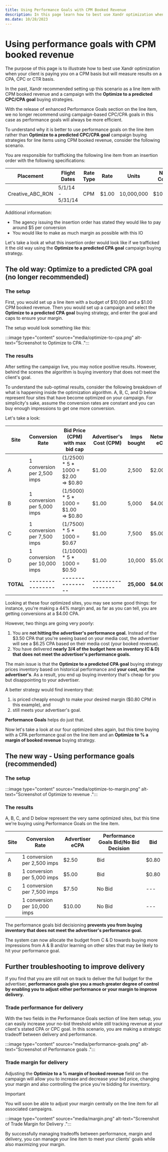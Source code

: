 ```yaml
---
title: Using Performance Goals with CPM Booked Revenue
description: In this page learn how to best use Xandr optimization when your client is paying you on a CPM basis but will measure results on a CPA, CPC or CTR basis.
ms.date: 10/28/2023
---
```



# Using performance goals with CPM booked revenue

The purpose of this page is to illustrate how to best use
Xandr optimization when your client is paying
you on a CPM basis but will measure results on a CPA, CPC or CTR basis.

In the past, Xandr recommended setting up this
scenario as a line item with CPM booked revenue and a campaign with the
**Optimize to a predicted CPC/CPA goal** buying strategies.

With the release of enhanced Performance Goals section on the line item,
we no longer recommend using campaign-based CPC/CPA goals in this case
as performance goals will always be more efficient.

To understand why it is better to use performance goals on the line item
rather than **Optimize to a predicted CPC/CPA goal** campaign buying
strategies for line items using CPM booked revenue, consider the
following scenario.

You are responsible for trafficking the following line item from an
insertion order with the following specifications:

| Placement | Flight Dates | Rate Type | Rate | Units | Net Cost |
|---|---|---|---|---|---|
| Creative_ABC_RON | 5/1/14 - 5/31/14 | CPM | $1.00 | 10,000,000 | $10,000 |

Additional information:

- The agency issuing the insertion order has stated they would like to
  pay around $5 per conversion
- You would like to make as much margin as possible with this IO

Let's take a look at what this insertion order would look like if we
trafficked it the old way using the **Optimize to a predicted CPA goal**
campaign buying strategy.

## The old way: Optimize to a predicted CPA goal (no longer recommended)

### The setup

First, you would set up a line item with a budget of $10,000 and a $1.00
CPM booked revenue. Then you would set up a campaign and select the
**Optimize to a predicted CPA goal** buying strategy, and enter the goal
and caps to ensure your margin.

The setup would look something like this:

:::image type="content" source="media/optimize-to-cpa.png" alt-text="Screenshot to Optimize to CPA .":::

### The results

After setting the campaign live, you may notice positive results.
However, behind the scenes the algorithm is buying inventory that does
not meet the client's goal.

To understand the sub-optimal results, consider the following breakdown
of what is happening inside the optimization algorithm. A, B, C, and D
below represent four sites that have become optimized on your campaign.
For simplicity's sake, assume the conversion rates are constant and you
can buy enough impressions to get one more conversion.

Let's take a look:

| Site | Conversion Rate | Bid Price (CPM) with max bid cap | Advertiser's Cost (CPM) | Imps bought | Network's eCPA | Advertiser's eCPA |
|---|---|---|---|---|---|---|
| A | 1 conversion per 2,500 imps | (1/2500) * 5 * 1000 = $2.00<br>=> $0.80 | $1.00 | 2,500 | $2.00 | $2.50 |
| B | 1 conversion per 5,000 imps | (1/5000) * 5 * 1000 = $1.00<br>=> $0.80 | $1.00 | 5,000 | $4.00 | $5.00 |
| C | 1 conversion per 7,500 imps | (1/7500) * 5 * 1000 = $0.67 | $1.00 | 7,500 | $5.00 | $7.50 |
| D | 1 conversion per 10,000 imps | (1/10000) * 5 * 1000 = $0.50 | $1.00 | 10,000 | $5.00 | $10.00 |
| **TOTAL** | **----------------** | **----------------** | **----------------** | **25,000** | **$4.00** | **$6.25** |

Looking at these four optimized sites, you may see some good things: for
instance, you're making a 44% margin and, as far as you can tell, you
are getting conversions at a $4.00 CPA.

However, two things are going very poorly:

1. You are **not hitting the advertiser's performance goal.** Instead
    of the $3.50 CPA that you're seeing based on your media cost, the
    advertiser will see a $6.25 CPA based on their media cost (your
    booked revenue).
1. You have delivered **nearly 3/4 of the budget here on inventory (C
    & D) that does not meet the advertiser's performance goals.**

The main issue is that the **Optimize to a predicted CPA goal** buying
strategy prices inventory based on historical performance and **your
cost, not the advertiser's**. As a result, you end up buying inventory
that's cheap for you but disappointing to your advertiser.

A better strategy would find inventory that:

1. is priced cheaply enough to make your desired margin ($0.80 CPM in
    this example), and
1. still meets your advertiser's goal.

**Performance Goals** helps do just that.

Now let's take a look at our four optimized sites again, but this time
buying with a CPA performance goal on the line item and an **Optimize to
% a margin of booked revenue** buying strategy.

## The new way - Using performance goals (recommended)

### The setup

:::image type="content" source="media/optimize-to-margin.png" alt-text="Screenshot of Optimize to revenue .":::

### The results

A, B, C, and D below represent the very same optimized sites, but this
time we're buying using Performance Goals on the line item.

| Site | Conversion Rate | Advertiser eCPA | Performance Goals Bid/No Bid Decision | Bid |
|---|---|---|---|---|
| A | 1 conversion per 2,500 imps | $2.50 | Bid | $0.80 |
| B | 1 conversion per 5,000 imps | $5.00 | Bid | $0.80 |
| C | 1 conversion per 7,500 imps | $7.50 | No Bid | --- |
| D | 1 conversion per 10,000 imps | $10.00 | No Bid | --- |

The performance goals bid decisioning **prevents you from buying
inventory that does not meet the advertiser's performance goal.**

The system can now allocate the budget from C & D towards buying more
impressions from A & B and/or learning on other sites that may be likely
to hit your performance goal.

## Further troubleshooting to improve delivery

If you find that you are still not on track to deliver the full budget
for the advertiser, **performance goals give you a much greater degree
of control by enabling you to adjust either performance or your margin
to improve** **delivery.**

### Trade performance for delivery

With the two fields in the Performance Goals section of line item setup,
you can easily increase your no-bid threshold while still tracking
revenue at your client's stated CPA or CPC goal. In this scenario, you
are making a strategic tradeoff between delivery and performance.

:::image type="content" source="media/performance-goals.png" alt-text="Screenshot of Performance goals .":::

### Trade margin for delivery

Adjusting the **Optimize to a % margin of
booked revenue** field on the campaign will allow you to increase
and decrease your bid price, changing your margin and also controlling
the price you're bidding for inventory.

> [!IMPORTANT]
> You will soon be able to adjust your margin centrally on the line item for all associated campaigns.

:::image type="content" source="media/margin.png" alt-text="Screenshot of Trade Margin for Delivery ."::: 

By successfully managing tradeoffs between performance, margin and
delivery, you can manage your line item to meet your clients' goals
while also maximizing your margin.
